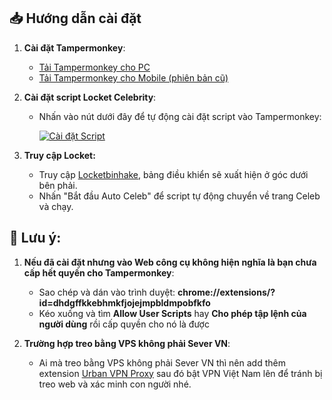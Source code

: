 ## 📥 Hướng dẫn cài đặt
1. **Cài đặt Tampermonkey**:
   - [Tải Tampermonkey cho PC](https://chromewebstore.google.com/detail/tampermonkey/dhdgffkkebhmkfjojejmpbldmpobfkfo)
   - [Tải Tampermonkey cho Mobile (phiên bản cũ)](https://chromewebstore.google.com/detail/tampermonkey-legacy/lcmhijbkigalmkeommnijlpobloojgfn)

2. **Cài đặt script Locket Celebrity**:
   - Nhấn vào nút dưới đây để tự động cài đặt script vào Tampermonkey:
   
     [![Cài đặt Script](https://img.shields.io/badge/Cài%20đặt-Script-blue?style=for-the-badge)](https://raw.githubusercontent.com/huyvu2512/locket-celebrity/main/tampermonkey.user.js)

3.  **Truy cập Locket:**
    * Truy cập [Locketbinhake](https://locket.binhake.dev/), bảng điều khiển sẽ xuất hiện ở góc dưới bên phải.
    * Nhấn "Bắt đầu Auto Celeb" để script tự động chuyển về trang Celeb và chạy.
      
## 📛 Lưu ý: 
1. **Nếu đã cài đặt nhưng vào Web công cụ không hiện nghĩa là bạn chưa cấp hết quyền cho Tampermonkey**:
  
    * Sao chép và dán vào trình duyệt: **chrome://extensions/?id=dhdgffkkebhmkfjojejmpbldmpobfkfo**
    * Kéo xuống và tìm **Allow User Scripts** hay **Cho phép tập lệnh của người dùng** rồi cấp quyền cho nó là được


2. **Trường hợp treo bằng VPS không phải Sever VN**:

    * Ai mà treo bằng VPS không phải Sever VN thì nên add thêm extension [Urban VPN Proxy](https://chromewebstore.google.com/detail/urban-vpn-proxy/eppiocemhmnlbhjplcgkofciiegomcon?hl=vi) sau đó bật VPN Việt Nam lên để tránh bị treo web và xác minh con người nhé.
